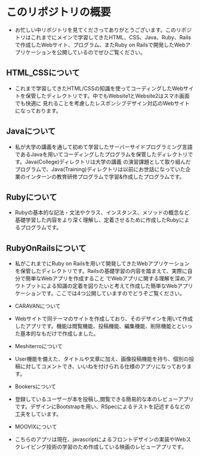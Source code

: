 # このリポジトリの概要

- お忙しい中リポジトリを見てくださってありがとうございます。このリポジトリはこれまでにメインで学習してきたHTML、CSS、Java、Ruby、Rails
  で作成したWebサイト、プログラム、またRuby on Railsで開発したWebアプリケーションを公開しているのでぜひご覧ください。

## HTML_CSSについて
 
 - これまで学習してきたHTML/CSSの知識を使ってコーディングしたWebサイトを保管したディレクトリです。中でもWebsite1とWebsite2はスマホ画面でも快適に
   見れることを考慮したレスポンシブデザイン対応のWebサイトになっております。

## Javaについて
  
 - 私が大学の講義を通して初めて学習したサーバーサイドプログラミング言語であるJavaを用いてコーディングしたプログラムを保管したディレクトリです。Java(College)ディレクトリは大学の講義
   の演習課題として取り組んだプログラムで、Java(Training)ディレクトリは以前にお世話になっていた企業のインターンの教育研修プログラムで学習&作成したプログラムです。

## Rubyについて

 - Rubyの基本的な記法・文法やクラス、インスタンス、メソッドの概念など基礎学習した内容をより深く理解し、定着させるために作成したRubyによるプログラムです。

## RubyOnRailsについて
 
 - 私がこれまでにRuby on Railsを用いて開発してきたWebアプリケーションを保管したディレクトリです。Railsの基礎学習の内容を踏まえて、実際に自分で簡単なWebアプリを作成すること
   でWebアプリに関する理解を深め,アウトプットによる知識の定着を図りたいと考えて作成した簡単なWebアプリケーションです。ここでは4つ公開していますのでどうぞご覧ください。

  - CARAVANについて
  - Webサイトで同テーマのサイトを作成しており、そのデザインを用いて作成したアプリです。機能は閲覧機能、投稿機能、編集機能、削除機能とといった基本的なもだけで作成しました。
 
  - Meshiterroについて

 - User機能を備えた、タイトルや文章に加え、画像投稿機能を持ち、個別の投稿に対してコメントでき、いいねを付けられる仕様のアプリになっております。
 
 - Bookersについて

 - 登録しているユーザーが本を投稿し,閲覧できる簡易的な本のレビューアプリです。デザインにBootstrapを用い、RSpecによるテストを記述するなどの工夫をしています。
 
 - MOOVIXについて
 
 - こちらのアプリは現在、javascriptによるフロントデザインの実装やWebスクレイピング技術の学習のため作成している映画のレビューアプリです。
 
 
